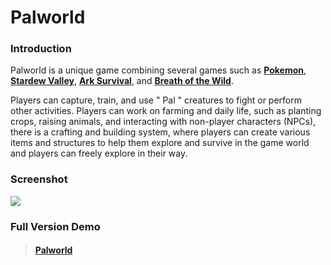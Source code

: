 # Palworld
<!-- ##### *[Disclaimer: This project is done to complete the assignment - week 1](https://docs.google.com/document/d/10X-rIuCGM4dlbNHGdcxGMEcuX8lB-m10-lfxZLpiaw0/edit)* -->

### Introduction

Palworld is a unique game combining several games such as **[Pokemon](https://id.portal-pokemon.com/)**, **[Stardew Valley](https://store.steampowered.com/app/413150/Stardew_Valley/)**, **[Ark Survival](https://store.steampowered.com/app/346110/ARK_Survival_Evolved/)**, and **[Breath of the Wild](https://zelda.nintendo.com/breath-of-the-wild/)**.

Players can capture, train, and use " Pal " creatures to fight or perform other activities. Players can work on farming and daily life, such as planting crops, raising animals, and interacting with non-player characters (NPCs), there is a crafting and building system, where players can create various items and structures to help them explore and survive in the game world and players can freely explore in their way.

### Screenshot
![](https://github.com/RevoU-FSSE-4/module-1-mhsyaman/assets/98678219/3a7cea39-46c7-4869-b2fe-37bbdece8c62)

### Full Version Demo
> #### [Palworld](https://palworld-blog.netlify.app/)
